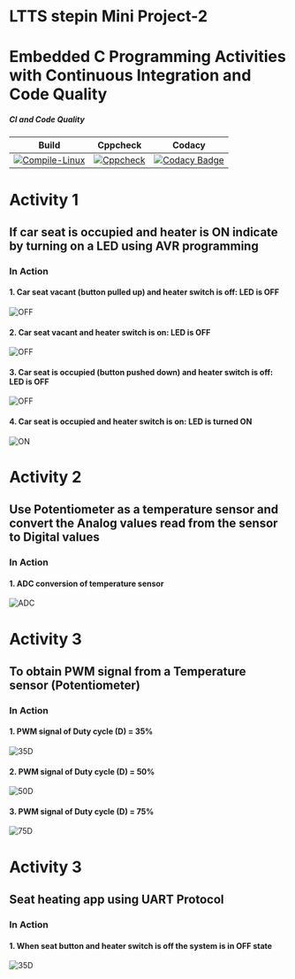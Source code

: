 # LTTS stepin Mini Project-2
# Embedded C Programming Activities with Continuous Integration and Code Quality


##### CI and Code Quality

|Build|Cppcheck|Codacy|
|:--:|:--:|:--:|
|[![Compile-Linux](https://github.com/99cherrys/Embedded-Activities/actions/workflows/compile.yml/badge.svg)](https://github.com/99cherrys/Embedded-Activities/actions/workflows/compile.yml)|[![Cppcheck](https://github.com/99cherrys/Embedded-Activities/actions/workflows/cppcheck.yml/badge.svg)](https://github.com/99cherrys/Embedded-Activities/actions/workflows/cppcheck.yml)| [![Codacy Badge](https://app.codacy.com/project/badge/Grade/e67c356d365c44ab8034f155c7f1e93a)](https://www.codacy.com/gh/99cherrys/Embedded-Activities/dashboard?utm_source=github.com&amp;utm_medium=referral&amp;utm_content=99cherrys/Embedded-Activities&amp;utm_campaign=Badge_Grade) |

# Activity 1 
   ## If car seat is occupied and heater is ON indicate by turning on a LED using AVR programming
   
### In Action

#### 1. Car seat vacant (button pulled up) and heater switch is off: LED is OFF
![OFF](Simulation/Activity1/1.png)

#### 2. Car seat vacant and heater switch is on: LED is OFF
![OFF](Simulation/Activity1/2.png)

#### 3. Car seat is occupied (button pushed down) and heater switch is off: LED is OFF
![OFF](Simulation/Activity1/3.jpeg)

#### 4. Car seat is occupied and heater switch is on: LED is turned ON
![ON](Simulation/Activity1/4.jpeg)

# Activity 2
   ## Use Potentiometer as a temperature sensor and convert the Analog values read from the sensor to Digital values
   
### In Action

#### 1. ADC conversion of temperature sensor 
![ADC](Simulation/Activity2/activity2.PNG)

# Activity 3 
   ## To obtain PWM signal from a Temperature sensor (Potentiometer)

### In Action

#### 1. PWM signal of Duty cycle (D) = 35% 
![35D](Simulation/Activity3/35D.PNG)

#### 2. PWM signal of Duty cycle (D) = 50% 
![50D](Simulation/Activity3/50D.PNG)

#### 3. PWM signal of Duty cycle (D) = 75% 
![75D](Simulation/Activity3/75D.PNG)

# Activity 3 
   ## Seat heating app using UART Protocol
   
   ### In Action
   #### 1. When seat button and heater switch is off the system is in OFF state
   ![35D](Simulation/Activity4/off.PNG)
